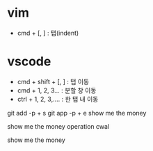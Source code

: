 # vim

- cmd + [, ] : 탭(indent)

# vscode

- cmd + shift + [, ] : 탭 이동
- cmd + 1, 2, 3... : 분할 창 이동
- ctrl + 1, 2, 3,.... : 한 탭 내 이동

git add -p + s
git app -p + e
show me the money

show me the money
operation cwal

show me the money
